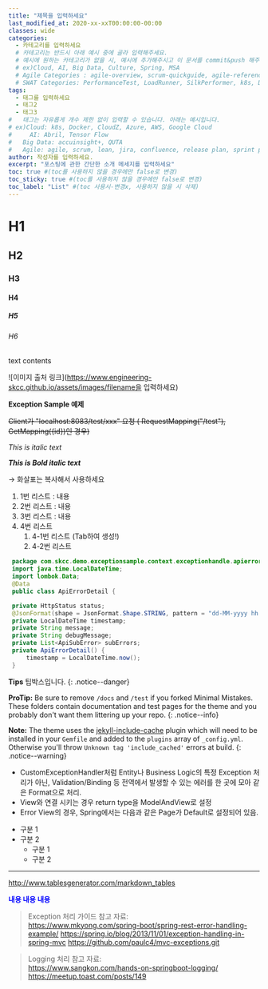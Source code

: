 ```yaml
---
title: "제목을 입력하세요"
last_modified_at: 2020-xx-xxT00:00:00-00:00
classes: wide
categories:
  - 카테고리를 입력하세요
  # 카테고리는 반드시 아래 예시 중에 골라 입력해주세요.
  # 예시에 원하는 카테고리가 없을 시, 예시에 추가해주시고 이 문서를 commit&push 해주세요.
  # ex)Cloud, AI, Big Data, Culture, Spring, MSA
  # Agile Categories : agile-overview, scrum-quickguide, agile-reference, agile-practices, agile-thingy
  # SWAT Categories: PerformanceTest, LoadRunner, SilkPerformer, k8s, Docker, kubernetes, devops, kafka, tomcat, apache, spring
tags:
  - 태그를 입력하세요
  - 태그2
  - 태그3
#	태그는 자유롭게 개수 제한 없이 입력할 수 있습니다. 아래는 예시입니다.
# ex)Cloud: k8s, Docker, CloudZ, Azure, AWS, Google Cloud
#	  AI: Abril, Tensor Flow
#   Big Data: accuinsight+, QUTA
#   Agile: agile, scrum, lean, jira, confluence, release plan, sprint plan, backlog, review, retrospective, scrum master, product owner, scrum team, dev team,
author: 작성자를 입력하세요.
excerpt: "포스팅에 관한 간단한 소개 메세지를 입력하세요"
toc: true #(toc를 사용하지 않을 경우에만 false로 변경)
toc_sticky: true #(toc를 사용하지 않을 경우에만 false로 변경)
toc_label: "List" #(toc 사용시-변경x, 사용하지 않을 시 삭제)
---
```

<!--title H1 // #의 개수로 H2, H3 ''' H6-->
# H1 
## H2
### H3
#### H4
##### H5
###### H6

text contents

<!-- 이미지 삽입: 클립보드에 복사된 이미지를 Ctrl+Alt+V로 삽입이 가능하며 Path 및 Naming 또한 자동으로 설정됩니다.
(MacOS : command+ option+ V)

또는 assets/images/ 폴더에 직접 이미지 파일 삽입 후, 해당 이미지 주소를 입력하세요
직접 삽입시 이미지 주소 : https://www.engineering-skcc.github.io/assets/images/filename
-->
<!-- 이미지 사이즈 조정하기-->
<!--

<img src="https://engineering-skcc.github.io/assets/images/filename" width="500">

-> width 를 바꿔서 사이즈 조정

<!-- 사이즈 조정한 사진 가운데 정렬

<center><img src="https://engineering-skcc.github.io/assets/images/filename" width="500"></center>

-->

![이미지 출처 링크](https://www.engineering-skcc.github.io/assets/images/filename을 입력하세요) 

<!-- 텍스트에 링크 삽입 -->

<!-- Bold Text : 아래 예시처럼 **text** 또는 텍스트 블럭 처리 후, Ctrl + B -->
**Exception Sample 예제** 

<!--취소줄 : 아래 예시처럼 텍스트를 ~~ 로 감싸주세요. -->
~~Client가 "localhost:8083/test/xxx" 요청 ( RequestMapping("/test"), GetMapping({id})인 경우)~~ 

<!-- Italic Text 아래 예시처럼 텍스트를 _ 로 감싸주세요. 또는 텍스트 블럭 처리 후, Ctrl + i -->
_This is italic text_

<!-- 두꺼운 Italic Text 아래 예시처럼 텍스트를 ***로 감싸주세요. -->
***This is Bold italic text*** 

→ 화살표는 복사해서 사용하세요 <!-- 화살표 -->

<!--숫자형 리스트 -->
1. 1번 리스트
: 내용
2. 2번 리스트
: 내용
3. 3번 리스트
: 내용
4. 4번 리스트
   1. 4-1번 리스트 (Tab하여 생성!)
   2. 4-2번 리스트
  <!--코드 블럭 시작 ```후 프로그래밍 언어를 입력하면 (java, c, sql 등 ) 코드블럭이 생성됩니다. 코드 블럭 끝에도 반드시 ```를 입력하세요!-->
   ```java 
    package com.skcc.demo.exceptionsample.context.exceptionhandle.apierror;
    import java.time.LocalDateTime;
    import lombok.Data;
    @Data
    public class ApiErrorDetail {

    private HttpStatus status;
    @JsonFormat(shape = JsonFormat.Shape.STRING, pattern = "dd-MM-yyyy hh:mm:ss", timezone="Asia/Seoul")
    private LocalDateTime timestamp;
    private String message;
    private String debugMessage;
    private List<ApiSubError> subErrors;
    private ApiErrorDetail() {
        timestamp = LocalDateTime.now();
    }
   
   ```


<!--코드 블럭 끝 -->

**Tips** 팁박스입니다.
{: .notice--danger} <!--팁 박스 빨간색-->

**ProTip:** Be sure to remove `/docs` and `/test` if you forked Minimal Mistakes. These folders contain documentation and test pages for the theme and you probably don't want them littering up your repo.
{: .notice--info}<!--팁 박스 파란색-->
 
 
**Note:** The theme uses the [jekyll-include-cache](https://github.com/benbalter/jekyll-include-cache) plugin which will need to be installed in your `Gemfile` and added to the `plugins` array of `_config.yml`. Otherwise you'll throw `Unknown tag 'include_cached'` errors at build.
{: .notice--warning} <!--팁 박스 노란색-->

<!-- 리스트 -->
- CustomExceptionHandler처럼 Entity나 Business Logic의 특정 Exception 처리가 아닌, Validation/Binding 등 전역에서 발생할 수 있는 에러를 한 곳에 모아 같은 Format으로 처리.
- View와 연결 시키는 경우 return type을 ModelAndView로 설정
- Error View의 경우, Spring에서는 다음과 같은 Page가 Default로 설정되어 있음.

<!--구분점 쓰기 -->
* 구분 1
* 구분 2
  * 구분 1
  * 구분 2

<!-- 가로선 긋기-->
---

<!-- 표만들기 사이트 -->
<!-- 한 셀에 여러 줄 입력 시 Line breaks as <br> 반드시 체크!! -->

http://www.tablesgenerator.com/markdown_tables

<!--글씨 색 변경 -->
<span style="color:blue"> **내용 내용 내용** </span> 

<!--인용구 : 참고한 자료 및 사이트는 반드시 아래처럼 작성해주세요. -->



>Exception 처리 가이드 참고 자료:  
<https://www.mkyong.com/spring-boot/spring-rest-error-handling-example/> <!--링크 참조 기본 -->
<https://spring.io/blog/2013/11/01/exception-handling-in-spring-mvc>
<https://github.com/paulc4/mvc-exceptions.git>
  
>Logging 처리 참고 자료:  
<https://www.sangkon.com/hands-on-springboot-logging/>
<https://meetup.toast.com/posts/149>

